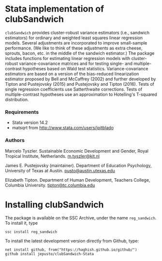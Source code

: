 # Stata implementation of clubSandwich

`clubSandwich` provides cluster-robust variance estimators (i.e., sandwich
estimators) for ordinary and weighted least squares linear regression models. 
Several adjustments are incorporated to improve small-sample performance. (We like to think of these adjustments as extra cheese, sprouts, bacon, etc. in the middle of the sandwich estimator.) The package includes functions for estimating linear regression models with
cluster-robust variance-covariance matrices and for testing single- and
multiple-contrast hypotheses based on Wald test statistics. Variance-covariance
estimators are based on a version of the bias-reduced linearization estimator
proposed by Bell and McCaffrey (2002) and further developed by Tipton and
Pustejovsky (2015) and Pustejovsky and Tipton (2016). Tests of single regression
coefficients use Satterthwaite corrections. Tests of multiple-contrast
hypotheses use an approximation to Hotelling's T-squared distribution.

### Requirements

* Stata version 14.2 
* matsqrt from http://www.stata.com/users/jpitblado

### Authors

Marcelo Tyszler. Sustainable Economic Development and Gender, Royal Tropical Institute, Netherlands. m.tyszler@kit.nl

James E. Pustejovsky (maintainer). Department of Education Psychology, University of Texas at Austin. pusto@austin.utexas.edu

Elizabeth Tipton. Department of Human Development, Teachers College, Columbia University. tipton@tc.columbia.edu

# Installing clubSandwich

The package is available on the SSC Archive, under the name `reg_sandwich`. To install it, type 
```
ssc install reg_sandwich 
```

To install the latest development version directly from Github, type: 
```
net install github, from("https://haghish.github.io/github/") 
github install jepusto/clubSandwich-Stata 
```
